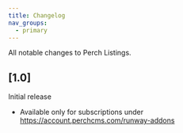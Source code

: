 ```yaml
---
title: Changelog
nav_groups:
  - primary
---
```


All notable changes to Perch Listings.


## [1.0]

Initial release

- Available only for subscriptions under <a href="https://account.perchcms.com/runway-addons">https://account.perchcms.com/runway-addons</a>
